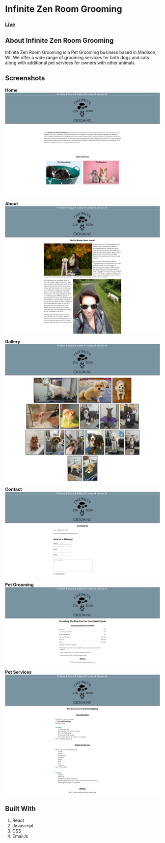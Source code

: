 # Infinite Zen Room Grooming
### [Live](https://izrgrooming.com)

## About Infinite Zen Room Grooming
Infinite Zen Room Grooming is a Pet Grooming business based in Madison, WI. We offer a wide range of grooming services for both dogs and cats along with additional pet services for owners with other animals.    

## Screenshots
**Home**
![alt text](https://github.com/snazzyj/InfiniteZenRoomGrooming/blob/master/src/assests/screenshots/home.png)

**About**
![alt text](https://github.com/snazzyj/InfiniteZenRoomGrooming/blob/master/src/assests/screenshots/about.png)

**Gallery**
![alt text](https://github.com/snazzyj/InfiniteZenRoomGrooming/blob/master/src/assests/screenshots/gallery.png)

**Contact**
![alt text](https://github.com/snazzyj/InfiniteZenRoomGrooming/blob/master/src/assests/screenshots/contact.png)

**Pet Grooming**
![alt text](https://github.com/snazzyj/InfiniteZenRoomGrooming/blob/master/src/assests/screenshots/petgrooming.png)

**Pet Services**
![alt text](https://github.com/snazzyj/InfiniteZenRoomGrooming/blob/master/src/assests/screenshots/petservices.png)

## Built With
1. React
2. Javascript
3. CSS
4. EmailJs

